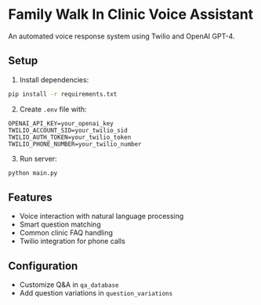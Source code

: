 # Family Walk In Clinic Voice Assistant

An automated voice response system using Twilio and OpenAI GPT-4.

## Setup

1. Install dependencies:
```bash
pip install -r requirements.txt
```

2. Create `.env` file with:
```
OPENAI_API_KEY=your_openai_key
TWILIO_ACCOUNT_SID=your_twilio_sid
TWILIO_AUTH_TOKEN=your_twilio_token
TWILIO_PHONE_NUMBER=your_twilio_number
```

3. Run server:
```bash
python main.py
```

## Features
- Voice interaction with natural language processing
- Smart question matching
- Common clinic FAQ handling
- Twilio integration for phone calls

## Configuration
- Customize Q&A in `qa_database`
- Add question variations in `question_variations`